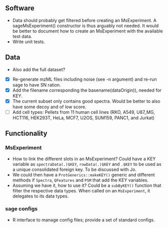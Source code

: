 ## Software

- Data should probably get filtered before creating an MsExperiment. A
  sageMsExperiment() constructor is thus arguably not needed. It would
  be better to document how to create an MsExperiment with the
  available test data.
- Write unit tests.

## Data

- Also add the full dataset?
- [X] Re-generate mzML files including noise (see -n argument) and
      re-run sage to have SN ration.
- [X] Add the filename corresponding the basename(dataOrigin)), needed
      for KEY.
- [X] The current subset only contains good spectra. Would be better
      to also have some decoy and of low score.
- [ ] Add cell types: Pellets from 11 human cell lines (RKO, A549,
      U87_MG, HCT116, HEK293T, HeLa, MCF7, U2OS, SUM159, PANC1, and
      Jurkat)

## Functionality

### MsExperiment

- How to link the different slots in an MsExperiment? Could have a KEY
  variable as `spectraData(.)$KEY`, `rowData(.)$KEY` and `.$KEY` to be
  used as a unique consolidated foreign key. To be discussed with Jo.
- We could then have a `ProtGenerics::makeKEY()` generic and different
  methods if `Spectra`, `QFeatures` and `PSM` that add the KEY
  variables.
- Assuming we have it, how to use it? Could be a `subByKEY()` function
  that filter the respective data types. When called on an
  `MsExperiment`, it delegates to its data types.

### sage configs

- R interface to manage config files; provide a set of standard configs.
